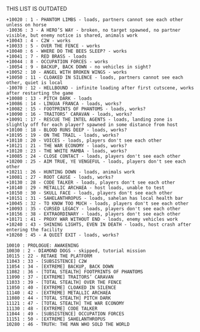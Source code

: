 THIS LIST IS OUTDATED

    +10020 : 1 - PHANTOM LIMBS - loads, partners cannot see each other unless on horse
    -10036 : 3 - A HERO’S WAY - broken, no target spawned, no partner visible, but enemy notice is shared, animals work
    +10043 : 4 - C2W - works
    +10033 : 5 - OVER THE FENCE - works
    +10040 : 6 - WHERE DO THE BEES SLEEP? - works
    +10041 : 7 - RED BRASS - loads
    +10044 : 8 - OCCUPATION FORCES - works
    -10054 : 9 - BACKUP, BACK DOWN - no vehicles in sight?
    +10052 : 10 - ANGEL WITH BROKEN WINGS - works
    +10050 : 11 - CLOAKED IN SILENCE - loads, partners cannot see each other, quiet is local
    -10070 : 12 - HELLBOUND - infinite loading after first cutscene, works after restarting the game
    +10080 : 13 - PITCH DARK - loads
    +10086 : 14 - LINGUA FRANCA - loads, works?
    +10082 : 15 - FOOTPRINTS OF PHANTOMS - loads, works?
    +10090 : 16 - TRAITORS’ CARAVAN - loads, works?
    +10091 : 17 - RESCUE THE INTEL AGENTS - loads, landing zone is slightly off for each player? spawned in some distance from host
    +10100 : 18 - BLOOD RUNS DEEP - loads, works?
    +10195 : 19 - ON THE TRAIL - loads, works?
    +10110 : 20 - VOICES - loads, players don't see each other
    +10121 : 21 - THE WAR ECONOMY - loads, works?
    +10120 : 23 - THE WHITE MAMBA - loads, works?
    +10085 : 24 - CLOSE CONTACT - loads, players don't see each other
    +10200 : 25 - AIM TRUE, YE VENGEFUL - loads, players don't see each other
    +10211 : 26 - HUNTING DOWN - loads, animals work
    +10081 : 27 - ROOT CAUSE - loads, works?
    +10130 : 28 - CODE TALKER - loads, players don't see each other
    +10140 : 29 - METALLIC ARCHAEA - host loads, unable to test
    +10150 : 30 - SKULL FACE - loads, players don't see each other
    +10151 : 31 - SAHELANTHROPUS - loads, sahelan has local health bar
    +10045 : 32 - TO KNOW TOO MUCH - loads, players don't see each other
    +10093 : 35 - CURSED LEGACY - loads, players don't see each other
    +10156 : 38 - EXTRAORDINARY - loads, players don't see each other
    +10171 : 41 - PROXY WAR WITHOUT END - loads, enemy vehicles work
    +10240 : 43 - SHINING LIGHTS, EVEN IN DEATH - loads, host crash after entering the facility
    +10260 : 45 - A QUIET EXIT - loads, works?

    10010 : PROLOGUE: AWAKENING
    10030 : 2 - DIAMOND DOGS - skipped, tutorial mission
    10115 : 22 - RETAKE THE PLATFORM
    11043 : 33 - [SUBSISTENCE] C2W
    11054 : 34 - [EXTREME] BACKUP, BACK DOWN
    11082 : 36 - [TOTAL STEALTH] FOOTPRINTS OF PHANTOMS
    11090 : 37 - [EXTREME] TRAITORS’ CARAVAN
    11033 : 39 - [TOTAL STEALTH] OVER THE FENCE
    11050 : 40 - [EXTREME] CLOAKED IN SILENCE
    11140 : 42 - [EXTREME] METALLIC ARCHAEA
    11080 : 44 - [TOTAL STEALTH] PITCH DARK
    11121 : 47 - [TOTAL STEALTH] THE WAR ECONOMY
    11130 : 48 - [EXTREME] CODE TALKER
    11044 : 49 - [SUBSISTENCE] OCCUPATION FORCES
    11151 : 50 - [EXTREME] SAHELANTHROPUS
    10280 : 46 - TRUTH: THE MAN WHO SOLD THE WORLD
